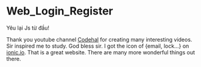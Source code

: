 # Web_Login_Register
Yêu lại Js từ đầu!

Thank you youtube channel [Codehal](https://www.youtube.com/@codehal) for creating many interesting videos. Sir inspired me to study. God bless sir.
I got the icon of {email, lock...} on [ionic.io](https://ionic.io/ionicons). That is a great website. There are many more wonderful things out there.
